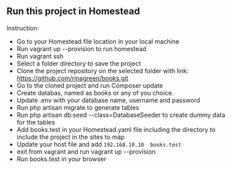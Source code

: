 ## Run this project in Homestead

Instruction:
- Go to your Homestead file location in your local machine
- Run vagrant up --provision to run homestead
- Run vagrant ssh
- Select a folder directory to save the project
- Clone the project repository on the selected folder with link: https://github.com/rinagreen/books.git
- Go to the cloned project and run Composer update
- Create databas, named as books or any of you choice.
- Update .env with your database name, username and password
- Run php artisan migrate to generate tables 
- Run php artisan db:seed --class=DatabaseSeeder to create dummy data for the tables
- Add books.test in your Homestead.yaml file including the directory to include the project in the sites to map 
- Update your host file and add `192.168.10.10  books.test`
- exit from vagrant and run vagrant up --provision
- Run books.test in your browser 

 